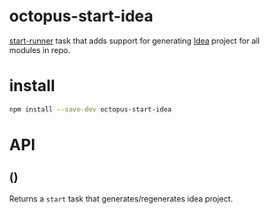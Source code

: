# octopus-start-idea

[start-runner](https://github.com/start-runner) task that adds support for generating [Idea](https://www.jetbrains.com/idea/) project for all modules in repo.

# install

```bash
npm install --save-dev octopus-start-idea
```

# API

## ()
Returns a `start` task that generates/regenerates idea project.